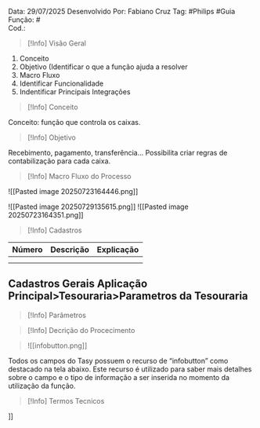 
Data:  29/07/2025
Desenvolvido Por: Fabiano Cruz
Tag: #Philips #Guia 
Função: #  
Cod.: 

>[!Info] Visão Geral

1. Conceito
2. Objetivo (Identificar o que a função ajuda a resolver
3. Macro Fluxo 
4. Identificar Funcionalidade
5. Indentificar Principais Integrações


>[!Info] Conceito

Conceito: função que controla os caixas. 



>[!Info] Objetivo

Recebimento, pagamento, transferência...
Possibilita criar regras de contabilização para cada caixa.  

>[!Info] Macro Fluxo do Processo

![[Pasted image 20250723164446.png]]

![[Pasted image 20250729135615.png]]
![[Pasted image 20250723164351.png]]

>[!Info] Cadastros

| Número | Descrição | Explicação |
| ------ | --------- | ---------- |
|        |           |            |
|        |           |            |

Cadastros Gerais 
Aplicação Principal>Tesouraria>Parametros da Tesouraria
-  





>[!Info] Parâmetros




>[!Info] Decrição do Procecimento




> ![[infobutton.png]]



Todos os campos do Tasy possuem o recurso de “infobutton” como destacado na tela abaixo. Este recurso é utilizado para saber mais detalhes sobre o campo e o tipo de informação a ser inserida no momento da utilização da função.


>[!Info] Termos Tecnicos
 












]]